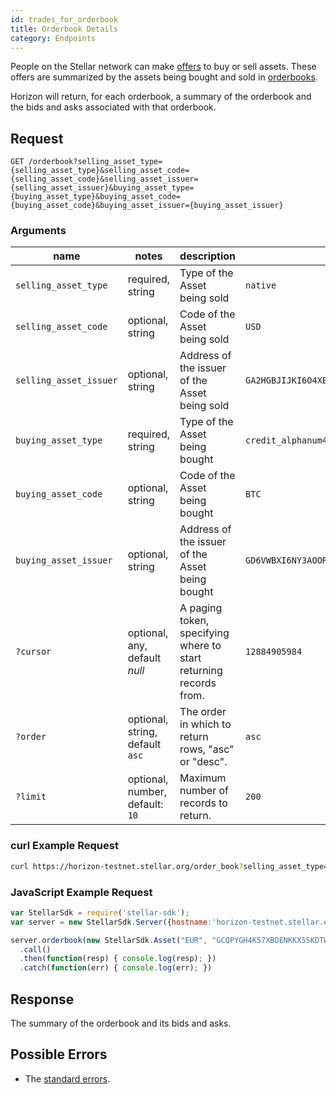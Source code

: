 ```yaml
---
id: trades_for_orderbook
title: Orderbook Details
category: Endpoints
---
```


People on the Stellar network can make [offers](./resources/offer.md) to buy or sell assets.  These offers are summarized by the assets being bought and sold in [orderbooks](./resources/orderbook.md).  

Horizon will return, for each orderbook, a summary of the orderbook and the bids and asks associated with that orderbook.

## Request

```
GET /orderbook?selling_asset_type={selling_asset_type}&selling_asset_code={selling_asset_code}&selling_asset_issuer={selling_asset_issuer}&buying_asset_type={buying_asset_type}&buying_asset_code={buying_asset_code}&buying_asset_issuer={buying_asset_issuer}
```

### Arguments

| name | notes | description | example |
| ---- | ----- | ----------- | ------- |
| `selling_asset_type` | required, string | Type of the Asset being sold | `native` |
| `selling_asset_code` | optional, string | Code of the Asset being sold | `USD` |
| `selling_asset_issuer` | optional, string | Address of the issuer of the Asset being sold | `GA2HGBJIJKI6O4XEM7CZWY5PS6GKSXL6D34ERAJYQSPYA6X6AI7HYW36` |
| `buying_asset_type` | required, string | Type of the Asset being bought | `credit_alphanum4` |
| `buying_asset_code` | optional, string | Code of the Asset being bought | `BTC` |
| `buying_asset_issuer` | optional, string | Address of the issuer of the Asset being bought | `GD6VWBXI6NY3AOOR55RLVQ4MNIDSXE5JSAVXUTF35FRRI72LYPI3WL6Z` |
| `?cursor` | optional, any, default _null_ | A paging token, specifying where to start returning records from. | `12884905984` |
| `?order`  | optional, string, default `asc` | The order in which to return rows, "asc" or "desc". | `asc` |
| `?limit`  | optional, number, default: `10` | Maximum number of records to return. | `200` |

### curl Example Request

```sh
curl https://horizon-testnet.stellar.org/order_book?selling_asset_type=native&buying_asset_type=credit_alphanum4&buying_asset_code=USD&buying_asset_issuer=GC23QF2HUE52AMXUFUH3AYJAXXGXXV2VHXYYR6EYXETPKDXZSAW67XO4
```
### JavaScript Example Request

```js
var StellarSdk = require('stellar-sdk');
var server = new StellarSdk.Server({hostname:'horizon-testnet.stellar.org', secure:true, port:443});

server.orderbook(new StellarSdk.Asset("EUR", "GCQPYGH4K57XBDENKKX55KDTWOTK5WDWRQOH2LHEDX3EKVIQRLMESGBG"), new StellarSdk.Asset("USD", "GC23QF2HUE52AMXUFUH3AYJAXXGXXV2VHXYYR6EYXETPKDXZSAW67XO4"))
  .call()
  .then(function(resp) { console.log(resp); })
  .catch(function(err) { console.log(err); })
```

## Response

The summary of the orderbook and its bids and asks.

## Possible Errors

- The [standard errors](../learn/errors.md#Standard_Errors).
